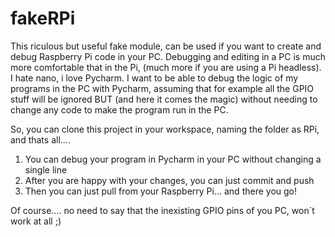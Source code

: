 # fakeRPi

This riculous but useful fake module, can be used if you want to create and debug Raspberry Pi code in your PC.
Debugging and editing in a PC is much more comfortable that in the Pi, (much more if you are using a Pi headless).
I hate nano, i love Pycharm. I want to be able to debug the logic of my programs in the PC with Pycharm, assuming that 
for example all the GPIO stuff will be ignored BUT (and here it comes the magic) without needing to change any code to 
make the program run in the PC.

So, you can clone this project in your workspace, naming the folder as RPi, and thats all....
1) You can debug your program in Pycharm in your PC without changing a single line
2) After you are happy with your changes, you can just commit and push
3) Then you can just pull from your Raspberry Pi... and there you go!

Of course.... no need to say that the inexisting GPIO pins of you PC, won´t work at all ;)